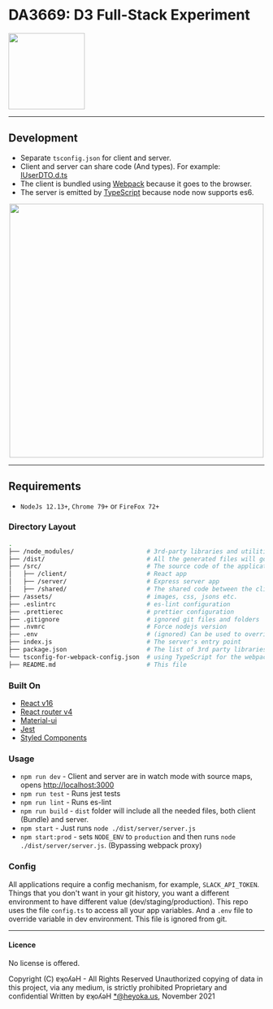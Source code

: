 # DA3669: D3 Full-Stack Experiment

<img src="https://github.com/WAKlNYAN/da3669/raw/master/assets/d3.gif" width="150">

---

## Development

- Separate `tsconfig.json` for client and server.
- Client and server can share code (And types). For example: [IUserDTO.d.ts](https://github.com/gilamran/fullstack-typescript/blob/master/src/shared/IUserDTO.d.ts)
- The client is bundled using [Webpack](https://webpack.github.io/) because it goes to the browser.
- The server is emitted by [TypeScript](https://github.com/Microsoft/TypeScript) because node now supports es6.

<p align="center">
<img src="https://github.com/gilamran/fullstack-typescript/raw/master/assets/images/flow.png" width="500">
</p>

---

## Requirements

- `NodeJs 12.13+`, `Chrome 79+` or `FireFox 72+`

### Directory Layout

```bash
.
├── /node_modules/                    # 3rd-party libraries and utilities
├── /dist/                            # All the generated files will go here, and will run from this folder
├── /src/                             # The source code of the application
│   ├── /client/                      # React app
│   ├── /server/                      # Express server app
│   ├── /shared/                      # The shared code between the client and the server
├── /assets/                          # images, css, jsons etc.
├── .eslintrc                         # es-lint configuration
├── .prettierec                       # prettier configuration
├── .gitignore                        # ignored git files and folders
├── .nvmrc                            # Force nodejs version
├── .env                              # (ignored) Can be used to override environment variables
├── index.js                          # The server's entry point
├── package.json                      # The list of 3rd party libraries and utilities
└── tsconfig-for-webpack-config.json  # using TypeScript for the webpack config file
├── README.md                         # This file
```

### Built On

- [React v16](https://facebook.github.io/react/)
- [React router v4](https://github.com/ReactTraining/react-router)
- [Material-ui](https://github.com/mui-org/material-ui)
- [Jest](https://github.com/facebook/jest)
- [Styled Components](https://github.com/styled-components/styled-components)

### Usage

- `npm run dev` - Client and server are in watch mode with source maps, opens [http://localhost:3000](http://localhost:3000)
- `npm run test` - Runs jest tests
- `npm run lint` - Runs es-lint
- `npm run build` - `dist` folder will include all the needed files, both client (Bundle) and server.
- `npm start` - Just runs `node ./dist/server/server.js`
- `npm start:prod` - sets `NODE_ENV` to `production` and then runs `node ./dist/server/server.js`. (Bypassing webpack proxy)

### Config

All applications require a config mechanism, for example, `SLACK_API_TOKEN`. Things that you don't want in your git history, you want a different environment to have different value (dev/staging/production). This repo uses the file `config.ts` to access all your app variables. And a `.env` file to override variable in dev environment. This file is ignored from git.

---

#### Licence

No license is offered.

Copyright (C) ɐʞoʎǝH - All Rights Reserved
Unauthorized copying of data in this project, via any medium, is strictly prohibited
Proprietary and confidential
Written by ɐʞoʎǝH <*@heyoka.us>, November 2021
